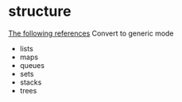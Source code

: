 # structure

[The following references](https://github.com/emirpasic/gods) Convert to generic mode
- lists
- maps
- queues
- sets
- stacks
- trees
